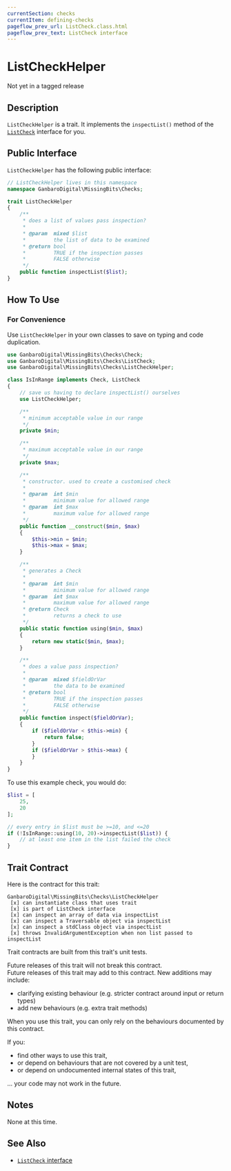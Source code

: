 ```yaml
---
currentSection: checks
currentItem: defining-checks
pageflow_prev_url: ListCheck.class.html
pageflow_prev_text: ListCheck interface
---
```


# ListCheckHelper

<div class="callout warning" markdown="1">
Not yet in a tagged release
</div>

## Description

`ListCheckHelper` is a trait. It implements the `inspectList()` method of the [`ListCheck`](ListCheck.class.html) interface for you.

## Public Interface

`ListCheckHelper` has the following public interface:

```php
// ListCheckHelper lives in this namespace
namespace GanbaroDigital\MissingBits\Checks;

trait ListCheckHelper
{
    /**
     * does a list of values pass inspection?
     *
     * @param  mixed $list
     *         the list of data to be examined
     * @return bool
     *         TRUE if the inspection passes
     *         FALSE otherwise
     */
    public function inspectList($list);
}
```

## How To Use

### For Convenience

Use `ListCheckHelper` in your own classes to save on typing and code duplication.

```php
use GanbaroDigital\MissingBits\Checks\Check;
use GanbaroDigital\MissingBits\Checks\ListCheck;
use GanbaroDigital\MissingBits\Checks\ListCheckHelper;

class IsInRange implements Check, ListCheck
{
    // save us having to declare inspectList() ourselves
    use ListCheckHelper;

    /**
     * minimum acceptable value in our range
     */
    private $min;

    /**
     * maximum acceptable value in our range
     */
    private $max;

    /**
     * constructor. used to create a customised check
     *
     * @param  int $min
     *         minimum value for allowed range
     * @param  int $max
     *         maximum value for allowed range
     */
    public function __construct($min, $max)
    {
        $this->min = $min;
        $this->max = $max;
    }

    /**
     * generates a Check
     *
     * @param  int $min
     *         minimum value for allowed range
     * @param  int $max
     *         maximum value for allowed range
     * @return Check
     *         returns a check to use
     */
    public static function using($min, $max)
    {
        return new static($min, $max);
    }

    /**
     * does a value pass inspection?
     *
     * @param  mixed $fieldOrVar
     *         the data to be examined
     * @return bool
     *         TRUE if the inspection passes
     *         FALSE otherwise
     */
    public function inspect($fieldOrVar);
    {
        if ($fieldOrVar < $this->min) {
            return false;
        }
        if ($fieldOrVar > $this->max) {
        }
    }
}
```

To use this example check, you would do:

```php
$list = [
    25,
    20
];

// every entry in $list must be >=10, and <=20
if (!IsInRange::using(10, 20)->inspectList($list)) {
    // at least one item in the list failed the check
}
```

## Trait Contract

Here is the contract for this trait:

    GanbaroDigital\MissingBits\Checks\ListCheckHelper
     [x] can instantiate class that uses trait
     [x] is part of ListCheck interface
     [x] can inspect an array of data via inspectList
     [x] can inspect a Traversable object via inspectList
     [x] can inspect a stdClass object via inspectList
     [x] throws InvalidArgumentException when non list passed to inspectList

Trait contracts are built from this trait's unit tests.

<div class="callout success">
Future releases of this trait will not break this contract.
</div>

<div class="callout info" markdown="1">
Future releases of this trait may add to this contract. New additions may include:

* clarifying existing behaviour (e.g. stricter contract around input or return types)
* add new behaviours (e.g. extra trait methods)
</div>

<div class="callout warning" markdown="1">
When you use this trait, you can only rely on the behaviours documented by this contract.

If you:

* find other ways to use this trait,
* or depend on behaviours that are not covered by a unit test,
* or depend on undocumented internal states of this trait,

... your code may not work in the future.
</div>

## Notes

None at this time.

## See Also

* [`ListCheck` interface](ListCheck.class.html)
